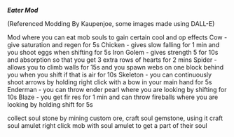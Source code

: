 ***Eater Mod***

(Referenced Modding By Kaupenjoe, some images made using DALL-E)

Mod where you can eat mob souls to gain certain cool and op effects
Cow - give saturation and regen for 5s
Chicken - gives slow falling for 1 min and you shoot eggs when shifting for 5s
Iron Golem - gives strength 5 for 10s and absorption so that you get 3 extra rows of hearts for 2 mins
Spider - allows you to climb walls for 15s and you spawn webs on one block behind you when you shift if that is air for 10s
Skeleton - you can continuously shoot arrows by holding right click with a bow in your main hand for 5s
Enderman - you can throw ender pearl where you are looking by shifting for 10s
Blaze - you get fir res for 1 min and can throw fireballs where you are looking by holding shift for 5s

collect soul stone by mining custom ore, craft soul gemstone, using it craft soul amulet
right click mob with soul amulet to get a part of their soul
